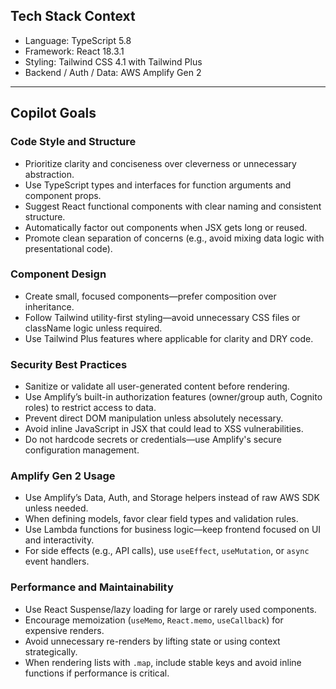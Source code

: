 ## Tech Stack Context

- Language: TypeScript 5.8
- Framework: React 18.3.1
- Styling: Tailwind CSS 4.1 with Tailwind Plus
- Backend / Auth / Data: AWS Amplify Gen 2

---

## Copilot Goals

### Code Style and Structure
- Prioritize clarity and conciseness over cleverness or unnecessary abstraction.
- Use TypeScript types and interfaces for function arguments and component props.
- Suggest React functional components with clear naming and consistent structure.
- Automatically factor out components when JSX gets long or reused.
- Promote clean separation of concerns (e.g., avoid mixing data logic with presentational code).

### Component Design
- Create small, focused components—prefer composition over inheritance.
- Follow Tailwind utility-first styling—avoid unnecessary CSS files or className logic unless required.
- Use Tailwind Plus features where applicable for clarity and DRY code.

### Security Best Practices
- Sanitize or validate all user-generated content before rendering.
- Use Amplify’s built-in authorization features (owner/group auth, Cognito roles) to restrict access to data.
- Prevent direct DOM manipulation unless absolutely necessary.
- Avoid inline JavaScript in JSX that could lead to XSS vulnerabilities.
- Do not hardcode secrets or credentials—use Amplify's secure configuration management.

### Amplify Gen 2 Usage
- Use Amplify’s Data, Auth, and Storage helpers instead of raw AWS SDK unless needed.
- When defining models, favor clear field types and validation rules.
- Use Lambda functions for business logic—keep frontend focused on UI and interactivity.
- For side effects (e.g., API calls), use `useEffect`, `useMutation`, or `async` event handlers.

### Performance and Maintainability
- Use React Suspense/lazy loading for large or rarely used components.
- Encourage memoization (`useMemo`, `React.memo`, `useCallback`) for expensive renders.
- Avoid unnecessary re-renders by lifting state or using context strategically.
- When rendering lists with `.map`, include stable keys and avoid inline functions if performance is critical.
